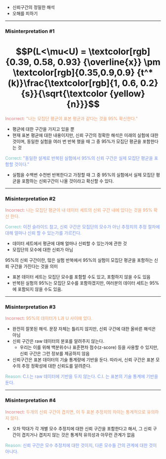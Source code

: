 - 신뢰구간의 정밀한 해석
- 오해를 피하기
---
### Misinterpretation #1
# $$P(L<\mu<U) = \textcolor[rgb]{0.39, 0.58, 0.93} {\overline{x}} \pm \textcolor[rgb]{0.35,0.9,0.9} {t^*(k)}\frac{\textcolor[rgb]{1, 0.6, 0.2}{s}}{\sqrt{\textcolor {yellow}{n}}}$$
<span style="color:rgb(230, 122, 122)">Incorrect:</span>
<span style="color:rgb(236, 158, 111)">"나는 모집단 평균이 표본 평균과 같다는 것을 95% 확신한다."</span> 
- 평균에 대한 구간을 가지고 있을 뿐
- 현재 표본 평균에 대한 내용이지만, 신뢰 구간의 정확한 해석은 미래의 실험에 대한 것이며, 동일한 실험을 여러 번 반복 했을 때 그 중 95%가 모집단 평균을 포함한다는 것

<span style="color:rgb(116, 195, 194)">Correct:</span> 
<span style="color:rgb(118, 147, 234)">"동일한 설계로 반복된 실험에서 95%의 신뢰 구간은 실제 모집단 평균을 포함할 것이다."</span>
- 실험을 수백번 수천번 반복한다고 가정할 때 그 중 95%의 실험에서 실제 모집단 평균을 포함하는 신뢰구간이 나올 것이라고 확신할 수 있다.

---
### Misinterpretation #2

<span style="color:rgb(230, 122, 122)">Incorrect:</span>
<span style="color:rgb(236, 158, 111)">나는 모집단 평균이 내 데이터 세트의 신뢰 구간 내에 있다는 것을 95% 확신 한다.</span>

<span style="color:rgb(116, 195, 194)">Correct:</span> 
<span style="color:rgb(118, 147, 234)">이전 슬라이드 참고, 신뢰 구간은 모집단의 모수가 아닌 추정치의 추정 절차에 대해 얼마나 신뢰 할 수 있는가를 가르킨다.</span> 
- 데이터 세트에서 평균에 대해 얼마나 신뢰할 수 있는가에 관한 것
- 모집단의 모수에 대한 신뢰가 아님

95%의 신뢰 구간이란, 많은 실험 반복에서 95%의 실험이 모집단 평균을 포함하는 신뢰 구간을 가진다는 것을 의미
- 표본 데이터 세트는 모집단 모수를 포함할 수도 있고, 포함하지 않을 수도 있음
- 반복된 실험의 95%는 모집단 모수를 포함하겠지만, 여러분의 데이터 세트는 95%에 포함되지 않을 수도 있음.

---
### Misinterpretation #3

<span style="color:rgb(230, 122, 122)">Incorrect:</span>
<span style="color:rgb(236, 158, 111)">95%의 데이터가 L과 U 사이에 있다. </span>
- 완전히 잘못된 해석. 문장 자체는 틀리지 않지만, 신뢰 구간에 대한 올바른 해석은 아님
- 신뢰 구간은 raw 데이터의 분포를 알려주지 않는다. 
	- 우리는 이를 위해 백분위수나 표준편차 점수(z-score) 등을 사용할 수 있지만, 신뢰 구간은 그런 정보를 제공하지 않음
- 신뢰구간은 표본 데이터의 기술 통계량에 기반을 둔다. 따라서, 신뢰 구간은 표본 모수의 추정 정확성에 대한 신뢰도를 알려준다.

<span style="color:rgb(116, 195, 194)">Reason:</span> 
<span style="color:rgb(118, 147, 234)">C.I.는 raw 데이터에 기반을 두지 않는다. C.I. 는 표본의 기술 통계에 기반을 둔다.</span> 

---
### Misinterpretation #4

<span style="color:rgb(230, 122, 122)">Incorrect:</span>
<span style="color:rgb(236, 158, 111)">두개의 신뢰 구간이 겹치면, 이 두 표본 추정치의 차이는 통계적으로 유의하지 않다.</span> 
- 오차 막대가 각 개별 모수 추정치에 대한 신뢰 구간을 포함한다고 해서, 그 신뢰 구간이 겹치거나 겹치지 않는 것은 통계적 유의성과 아무런 관계가 없음

<span style="color:rgb(116, 195, 194)">Reason:</span> 
<span style="color:rgb(118, 147, 234)">신뢰 구간은 모수 추정치에 대한 것이지, 다른 모수들 간의 관계에 대한 것이 아니다.</span> 
